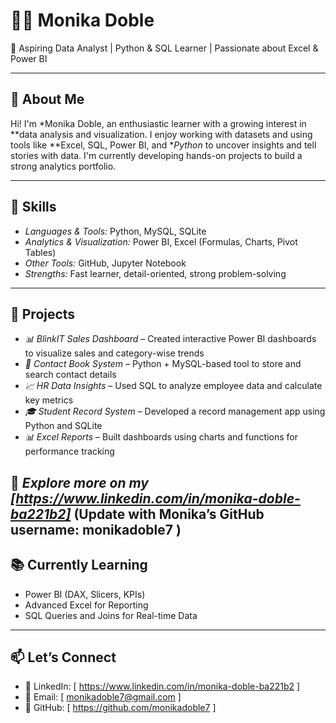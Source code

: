 # 👩‍💻 Monika Doble

🎯 Aspiring Data Analyst | Python & SQL Learner | Passionate about Excel & Power BI

---

## 📌 About Me

Hi! I'm *Monika Doble, an enthusiastic learner with a growing interest in **data analysis and visualization. I enjoy working with datasets and using tools like **Excel, SQL, Power BI, and **Python* to uncover insights and tell stories with data. I'm currently developing hands-on projects to build a strong analytics portfolio.

---

## 🔧 Skills

* *Languages & Tools:* Python, MySQL, SQLite
* *Analytics & Visualization:* Power BI, Excel (Formulas, Charts, Pivot Tables)
* *Other Tools:* GitHub, Jupyter Notebook
* *Strengths:* Fast learner, detail-oriented, strong problem-solving

---

## 💼 Projects

* *📊 BlinkIT Sales Dashboard* – Created interactive Power BI dashboards to visualize sales and category-wise trends
* *📁 Contact Book System* – Python + MySQL-based tool to store and search contact details
* *📈 HR Data Insights* – Used SQL to analyze employee data and calculate key metrics
* *🎓 Student Record System* – Developed a record management app using Python and SQLite
* *📊 Excel Reports* – Built dashboards using charts and functions for performance tracking

📂 *Explore more on my [https://www.linkedin.com/in/monika-doble-ba221b2]*
(Update with Monika’s GitHub username: monikadoble7 )
---

## 📚 Currently Learning

* Power BI (DAX, Slicers, KPIs)
* Advanced Excel for Reporting
* SQL Queries and Joins for Real-time Data

---

## 📫 Let’s Connect

* 💼 LinkedIn: \[ https://www.linkedin.com/in/monika-doble-ba221b2 ]
* 📧 Email: \[ monikadoble7@gmail.com ]
* 🧠 GitHub: \[ https://github.com/monikadoble7 ]
